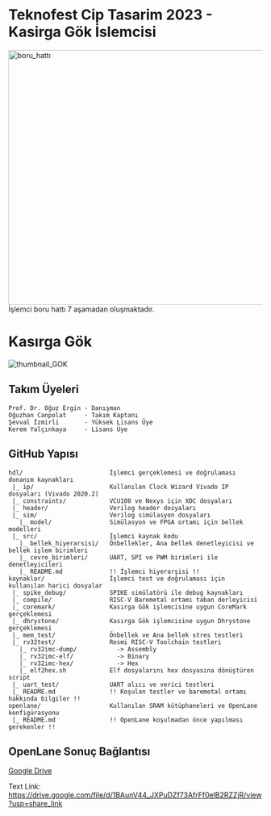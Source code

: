 # Teknofest Cip Tasarim 2023 - Kasirga Gök İslemcisi
<img width="505" alt="boru_hattı" src="https://user-images.githubusercontent.com/51290082/210544777-48d96615-e699-44f7-b176-6b13b69988f2.png">
İşlemci boru hattı 7 aşamadan oluşmaktadır.

# Kasırga Gök

![thumbnail_GOK](https://github.com/kirbyydoge/kasirga_gok_2023/assets/60625692/124fbe9a-f5d0-473f-940b-d4a3090588a3)

## Takım Üyeleri
```
Prof. Dr. Oğuz Ergin - Danışman
Oğuzhan Canpolat     - Takım Kaptanı
Şevval İzmirli       - Yüksek Lisans Üye
Kerem Yalçınkaya     - Lisans Üye
```

## GitHub Yapısı

```
hdl/                        İşlemci gerçeklemesi ve doğrulaması donanım kaynakları
 |_ ip/                     Kullanılan Clock Wizard Vivado IP dosyaları (Vivado 2020.2) 
 |_ constraints/            VCU108 ve Nexys için XDC dosyaları
 |_ header/                 Verilog header dosyaları
 |_ sim/                    Verilog simülasyon dosyaları
   |_ model/                Simülasyon ve FPGA ortamı için bellek modelleri
 |_ src/                    İşlemci kaynak kodu
   |_ bellek_hiyerarsisi/   Önbellekler, Ana bellek denetleyicisi ve bellek işlem birimleri
   |_ cevre_birimleri/      UART, SPI ve PWM birimleri ile denetleyicileri
   |_ README.md             !! İşlemci hiyerarşisi !!
kaynaklar/                  İşlemci test ve doğrulaması için kullanılan harici dosyalar
 |_ spike_debug/            SPIKE simülatörü ile debug kaynakları
 |_ compile/                RISC-V Baremetal ortamı taban derleyicisi
 |_ coremark/               Kasırga Gök işlemcisine uygun CoreMark gerçeklemesi
 |_ dhrystone/              Kasırga Gök işlemcisine uygun Dhrystone gerçeklemesi
 |_ mem_test/               Önbellek ve Ana bellek stres testleri
 |_ rv32test/               Resmi RISC-V Toolchain testleri
   |_ rv32imc-dump/           -> Assembly
   |_ rv32imc-elf/            -> Binary
   |_ rv32imc-hex/            -> Hex
   |_ elf2hex.sh            Elf dosyalarını hex dosyasına dönüştüren script
 |_ uart_test/              UART alıcı ve verici testleri
 |_ README.md               !! Koşulan testler ve baremetal ortamı hakkında bilgiler !!
openlane/                   Kullanılan SRAM kütüphaneleri ve OpenLane konfigürasyonu
 |_ README.md               !! OpenLane koşulmadan önce yapılması gerekenler !!
```

## OpenLane Sonuç Bağlantısı
[Google Drive](https://drive.google.com/file/d/1BAunV44_JXPuDZf73AfrFf0elB2RZZjR/view?usp=share_link)

Text Link: https://drive.google.com/file/d/1BAunV44_JXPuDZf73AfrFf0elB2RZZjR/view?usp=share_link
